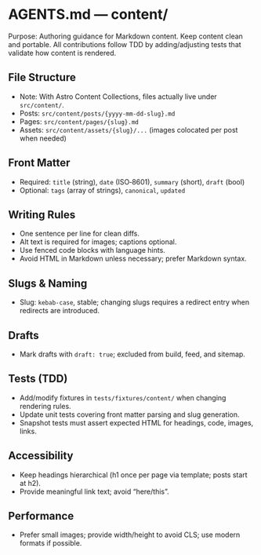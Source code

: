 # AGENTS.md — content/

Purpose: Authoring guidance for Markdown content. Keep content clean and portable. All contributions follow TDD by adding/adjusting tests that validate how content is rendered.

## File Structure
- Note: With Astro Content Collections, files actually live under `src/content/`.
- Posts: `src/content/posts/{yyyy-mm-dd-slug}.md`
- Pages: `src/content/pages/{slug}.md`
- Assets: `src/content/assets/{slug}/...` (images colocated per post when needed)

## Front Matter
- Required: `title` (string), `date` (ISO‑8601), `summary` (short), `draft` (bool)
- Optional: `tags` (array of strings), `canonical`, `updated`

## Writing Rules
- One sentence per line for clean diffs.
- Alt text is required for images; captions optional.
- Use fenced code blocks with language hints.
- Avoid HTML in Markdown unless necessary; prefer Markdown syntax.

## Slugs & Naming
- Slug: `kebab-case`, stable; changing slugs requires a redirect entry when redirects are introduced.

## Drafts
- Mark drafts with `draft: true`; excluded from build, feed, and sitemap.

## Tests (TDD)
- Add/modify fixtures in `tests/fixtures/content/` when changing rendering rules.
- Update unit tests covering front matter parsing and slug generation.
- Snapshot tests must assert expected HTML for headings, code, images, links.

## Accessibility
- Keep headings hierarchical (h1 once per page via template; posts start at h2).
- Provide meaningful link text; avoid “here/this”.

## Performance
- Prefer small images; provide width/height to avoid CLS; use modern formats if possible.
